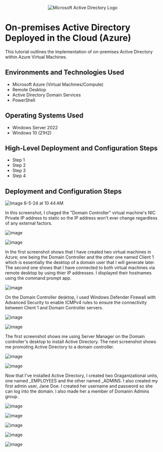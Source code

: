 
<p align="center">
<img src="https://i.imgur.com/pU5A58S.png" alt="Microsoft Active Directory Logo"/>
</p>

<h1>On-premises Active Directory Deployed in the Cloud (Azure)</h1>
This tutorial outlines the implementation of on-premises Active Directory within Azure Virtual Machines.<br />



<h2>Environments and Technologies Used</h2>

- Microsoft Azure (Virtual Machines/Compute)
- Remote Desktop
- Active Directory Domain Services
- PowerShell

<h2>Operating Systems Used </h2>

- Windows Server 2022
- Windows 10 (21H2)

<h2>High-Level Deployment and Configuration Steps</h2>

- Step 1
- Step 2
- Step 3
- Step 4

<h2>Deployment and Configuration Steps</h2>

<p>


![Image 8-5-24 at 10 44 AM](https://github.com/user-attachments/assets/9835f02b-3192-466b-97b6-60e5f7cd8d35)

</p>
<p>
In this screenshot, I chaged the "Domain Controller" virtual machine's NIC Private IP address to static so the IP address won't ever change regardless of any external factors. 


![image](https://github.com/user-attachments/assets/9640cb2b-cb10-4049-859a-3ec6599e6824)



![image](https://github.com/user-attachments/assets/40f54284-caef-4a3a-9f52-092421fcd76c)


In the first screenshot shows that I have created two virtual machines in Azure; one being the Domain Controller and the other one named Client 1 which is essentially the desktop of a domain user that I will generate later. The second one shows that I have connected to both virtual machines via remote desktop by using thier IP addresses. I displayed their hostnames using the command prompt app.


![image](https://github.com/user-attachments/assets/6db4b9b3-c9d7-482a-b8bc-2a6e3be223dd)


On the Domain Controller desktop, I used Windows Defender Firewall with Advanced Security to enable ICMPv4 rules to ensure the connectivity between Client 1 and Domain Controller servers. 

![image](https://github.com/user-attachments/assets/d4b98a37-3061-4f23-876b-7ec7cfeb6430)


![image](https://github.com/user-attachments/assets/e4ede234-67b9-4221-90a2-339c0db1630b)


The first screenshot shows me using Server Manager on the Domain controller's desktop to install Active Directory. The next screenshot shows me promoting Active Directory to a domain controller. 

![image](https://github.com/user-attachments/assets/e4791bb4-d89d-44df-a177-d62820e9be6d)

![image](https://github.com/user-attachments/assets/acbf8cc1-ac6e-4f90-9c2f-5915b983f39c)


Now that I've installed Active Directory, I created two Oraganizational units, one named _EMPLOYEES and the other named _ADMINS. I also created my first admin user, Jane Doe. I created her username and password so she can log into the domain. I also made her a member of Domanin Admins group. 

![image](https://github.com/user-attachments/assets/0b01bcbd-5145-4f76-9e8d-cd3e9edb92b2)


![image](https://github.com/user-attachments/assets/2967e0ee-2b1a-4f2c-8ecc-f88a773e1ab5)


![image](https://github.com/user-attachments/assets/19f75846-266b-49c1-aaa7-51cc9ed32388)

![image](https://github.com/user-attachments/assets/189caba9-8bb1-4331-9af8-18d4f43271d2)


![image](https://github.com/user-attachments/assets/716fe5bf-6d93-4e49-9c44-f7b8771036db)



